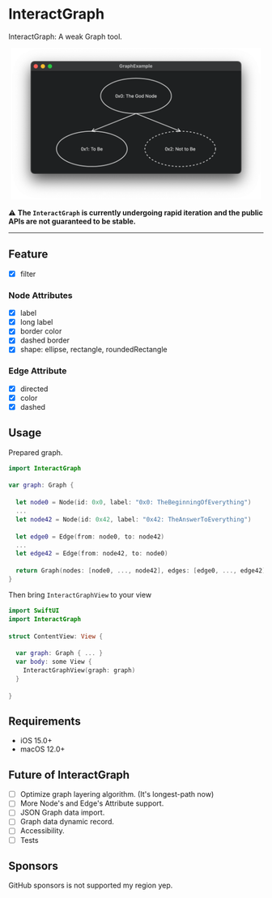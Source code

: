 # InteractGraph


InteractGraph: A weak Graph tool.

<p align="center">
  <img height="300" src="ReadMeResources/Sample.png" />
</p>

⚠️ **The `InteractGraph` is currently undergoing rapid iteration and the public APIs are not guaranteed to be stable.**

***

## Feature

- [x] filter

### Node Attributes

- [x] label
- [x] long label
- [x] border color
- [x] dashed border
- [x] shape: ellipse, rectangle, roundedRectangle

### Edge Attribute

- [x] directed
- [x] color
- [x] dashed

## Usage

Prepared graph.

```swift
import InteractGraph

var graph: Graph {

  let node0 = Node(id: 0x0, label: "0x0: TheBeginningOfEverything")
  ...
  let node42 = Node(id: 0x42, label: "0x42: TheAnswerToEverything")
  
  let edge0 = Edge(from: node0, to: node42)
  ...
  let edge42 = Edge(from: node42, to: node0)
 
  return Graph(nodes: [node0, ..., node42], edges: [edge0, ..., edge42])
}
```

Then bring `InteractGraphView` to your view

```swift
import SwiftUI
import InteractGraph

struct ContentView: View {

  var graph: Graph { ... }
  var body: some View {
    InteractGraphView(graph: graph)
  }
  
}
```

## Requirements

- iOS 15.0+
- macOS 12.0+

## Future of InteractGraph

- [ ] Optimize graph layering algorithm. (It's longest-path now)
- [ ] More Node's and Edge's Attribute support.
- [ ] JSON Graph data import.
- [ ] Graph data dynamic record.
- [ ] Accessibility.
- [ ] Tests

## Sponsors

GitHub sponsors is not supported my region yep.
